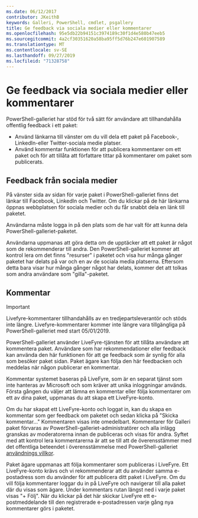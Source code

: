 ```yaml
---
ms.date: 06/12/2017
contributor: JKeithB
keywords: Galleri, PowerShell, cmdlet, psgallery
title: Ge feedback via sociala medier eller kommentarer
ms.openlocfilehash: 95e5db22b94151c3974189c30f1d4e580b47eeb5
ms.sourcegitcommit: 4a2cf30351620a58ba95ff5d76b247e601907589
ms.translationtype: MT
ms.contentlocale: sv-SE
ms.lasthandoff: 09/27/2019
ms.locfileid: "71328758"
---
```

# <a name="providing-feedback-via-social-media-or-comments"></a>Ge feedback via sociala medier eller kommentarer

PowerShell-galleriet har stöd för två sätt för användare att tillhandahålla offentlig feedback i ett paket:

- Använd länkarna till vänster om du vill dela ett paket på Facebook-, LinkedIn-eller Twitter-sociala medie platser.
- Använd kommentar funktionen för att publicera kommentarer om ett paket och för att tillåta att författare tittar på kommentarer om paket som publicerats.

## <a name="social-media-feedback"></a>Feedback från sociala medier

På vänster sida av sidan för varje paket i PowerShell-galleriet finns det länkar till Facebook, LinkedIn och Twitter.
Om du klickar på de här länkarna öppnas webbplatsen för sociala medier och du får snabbt dela en länk till paketet.

Användarna måste logga in på den plats som de har valt för att kunna dela PowerShell-galleriet-paketet.

Användarna uppmanas att göra detta om de upptäcker att ett paket är något som de rekommenderar till andra.
Den PowerShell-galleriet kommer att kontrol lera om det finns "resurser" i paketet och visa hur många gånger paketet har delats på var och en av de sociala media platserna.
Eftersom detta bara visar hur många gånger något har delats, kommer det att tolkas som andra användare som "gilla"-paketet.

## <a name="comments"></a>Kommentar

> [!IMPORTANT]
> Livefyre-kommentarer tillhandahålls av en tredjepartsleverantör och stöds inte längre.
> Livefyre-kommentarer kommer inte längre vara tillgängliga på PowerShell-galleriet med start 05/01/2019. 

PowerShell-galleriet använder LiveFyre-tjänsten för att tillåta användare att kommentera paket.
Användare som har rekommendationer eller feedback kan använda den här funktionen för att ge feedback som är synlig för alla som besöker paket sidan.
Paket ägare kan följa den här feedbacken och meddelas när någon publicerar en kommentar.

Kommentar systemet baseras på LiveFyre, som är en separat tjänst som inte hanteras av Microsoft och som kräver att unika inloggningar används.
Första gången du väljer att lämna en kommentar eller följa kommentarer om ett av dina paket, uppmanas du att skapa ett LiveFyre-konto.

Om du har skapat ett LiveFyre-konto och loggat in, kan du skapa en kommentar som ger feedback om paketet och sedan klicka på "Skicka kommentar..." Kommentaren visas inte omedelbart.
Kommentarer för Galleri paket förvaras av PowerShell-galleriet-administratörer och alla inlägg granskas av moderatorerna innan de publiceras och visas för andra.
Syftet med att kontrol lera kommentarerna är att se till att de överensstämmer med det offentliga beteendet i överensstämmelse med PowerShell-galleriet [användnings villkor](https://www.powershellgallery.com/policies/Terms).

Paket ägare uppmanas att följa kommentarer som publiceras i LiveFyre.
Ett LiveFyre-konto krävs och vi rekommenderar att du använder samma e-postadress som du använder för att publicera ditt paket i LiveFyre.
Om du vill följa kommentarer loggar du in på LiveFyre och navigerar till alla paket där du visas som ägare.
Under kommentars rutan längst ned i varje paket visas "+ Följ".
När du klickar på det här skickar LiveFyre ett e-postmeddelande till den registrerade e-postadressen varje gång nya kommentarer görs i paketet.
